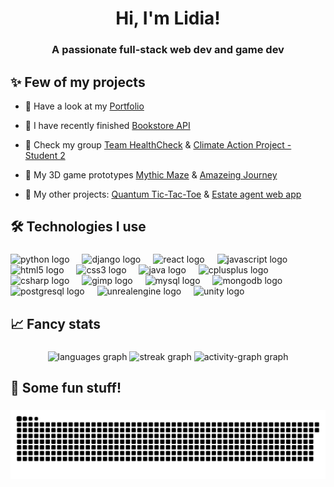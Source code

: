 <h1 align="center">Hi, I'm Lidia!</h1>
<h3 align="center">A passionate full-stack web dev and game dev</h3>

<h2 align="left">✨ Few of my projects</h2>

- 🎯 Have a look at my [Portfolio](https://frajdzia.github.io/portfolio)

- 🎯 I have recently finished [Bookstore API](https://github.com/frajdzia/Bookstore-API)

- 🎯 Check my group [Team HealthCheck](https://github.com/frajdzia/HealthCheck) & [Climate Action Project - Student 2](https://frajdzia.github.io/Climate_Action_Website/home.html)

- 🎯 My 3D game prototypes [Mythic Maze](https://github.com/frajdzia/MythicMaze) & [Amazeing Journey](https://github.com/frajdzia/Amazeing_Journey)

- 🎯 My other projects: [Quantum Tic-Tac-Toe](https://frajdzia.github.io/QTTT/) & [Estate agent web app](https://github.com/frajdzia/Estate_Agent_Web_Application)


###

<h2 align="left">🛠️ Technologies I use</h2>

###

<div align="left">
  <img src="https://skillicons.dev/icons?i=py" height="40" alt="python logo"  />
  <img width="12" />
  <img src="https://skillicons.dev/icons?i=django" height="40" alt="django logo"  />
  <img width="12" />
  <img src="https://skillicons.dev/icons?i=react" height="40" alt="react logo"  />
  <img width="12" />
  <img src="https://skillicons.dev/icons?i=js" height="40" alt="javascript logo"  />
  <img width="12" />
  <img src="https://skillicons.dev/icons?i=html" height="40" alt="html5 logo"  />
  <img width="12" />
  <img src="https://skillicons.dev/icons?i=css" height="40" alt="css3 logo"  />
  <img width="12" />
  <img src="https://skillicons.dev/icons?i=java" height="40" alt="java logo"  />
  <img width="12" />
  <img src="https://skillicons.dev/icons?i=cpp" height="40" alt="cplusplus logo"  />
  <img width="12" />
  <img src="https://skillicons.dev/icons?i=cs" height="40" alt="csharp logo"  />
  <img width="12" />
  <img src="https://cdn.simpleicons.org/gimp/5C5543" height="40" alt="gimp logo"  />
  <img width="12" />
  <img src="https://skillicons.dev/icons?i=mysql" height="40" alt="mysql logo"  />
  <img width="12" />
  <img src="https://skillicons.dev/icons?i=mongodb" height="40" alt="mongodb logo"  />
  <img width="12" />
  <img src="https://skillicons.dev/icons?i=postgres" height="40" alt="postgresql logo"  />
  <img width="12" />
  <img src="https://skillicons.dev/icons?i=unreal" height="40" alt="unrealengine logo"  />
  <img width="12" />
  <img src="https://skillicons.dev/icons?i=unity" height="40" alt="unity logo"  />
</div>

###

<h2 align="left">📈 Fancy stats</h2>

###

<div align="center">
  <img src="https://github-readme-stats.vercel.app/api/top-langs?username=frajdzia&locale=en&hide_title=false&layout=compact&card_width=320&langs_count=5&theme=material-palenight&hide_border=false&order=2" height="150" alt="languages graph"  />
  <img src="https://streak-stats.demolab.com?user=frajdzia&locale=en&mode=daily&theme=material-palenight&hide_border=false&border_radius=5&order=3" height="150" alt="streak graph"  />
  <img src="https://github-readme-activity-graph.vercel.app/graph?username=frajdzia&radius=16&theme=modern-lilac&area=true&order=5&hide_title=true&hide_border=false" height="250" alt="activity-graph graph"  />
</div>

###

<h2 align="left">🎲 Some fun stuff!</h2>

###

<picture>
  <source media="(prefers-color-scheme: dark)" srcset="https://raw.githubusercontent.com/frajdzia/frajdzia/output/github-snake-dark.svg" />
  <source media="(prefers-color-scheme: light)" srcset="https://raw.githubusercontent.com/frajdzia/frajdzia/output/github-snake.svg" />
  <img alt="github-snake" src="https://raw.githubusercontent.com/frajdzia/frajdzia/output/github-snake.svg" />
</picture>

###
